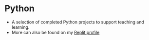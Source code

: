 # Python
- A selection of completed Python projects to support teaching and learning.
- More can also be found on my [Replit profile](https://replit.com/@mpoirier)
